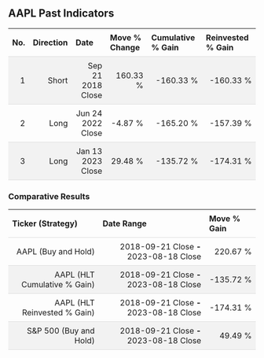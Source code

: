 
<style>
.hits {
            border-collapse: collapse;
            width: 100%;
        }
        .hits th, td {
            padding: 8px;
            border-bottom: 1px solid #ddd;
        }
        
        .hits td {text-align: right;}
        .hits th {text-align: left;}
        
        .hits tr:nth-child(even) {
            background-color: #f2f2f2;
        }
        
        .chartCol {
            width: 50%;
            float: left;
            padding: 20px;
        }  
</style>
    
<br>

## AAPL Past Indicators

<table class="hits">
    <tr>
        <th>No.</th>
        <th>Direction</th>
        <th>Date</th>
        <th>Move % Change</th>
        <th>Cumulative % Gain</th>
        <th>Reinvested % Gain</th>
      </tr>
    <tr>
        <td>1</td>
        <td>Short</td>
        <td>Sep 21 2018 Close</td>
        <td>160.33 %</td>
        <td>-160.33 %</td>
        <td>-160.33 %</td>
    </tr>
    <tr>
        <td>2</td>
        <td>Long</td>
        <td>Jun 24 2022 Close</td>
        <td>-4.87 %</td>
        <td>-165.20 %</td>
        <td>-157.39 %</td>
    </tr>
    <tr>
        <td>3</td>
        <td>Long</td>
        <td>Jan 13 2023 Close</td>
        <td>29.48 %</td>
        <td>-135.72 %</td>
        <td>-174.31 %</td>
    </tr>
    
</table>

### Comparative Results

<table class="hits">
    <thead>
        <th>Ticker (Strategy)</th>
        <th>Date Range</th>
        <th>Move % Gain</th>
    </thead>
    <tbody>
        <tr>
            <td>AAPL (Buy and Hold)</td>
            <td>2018-09-21 Close <b>-</b> 2023-08-18 Close</td>
            <td>220.67 %</td>
        </tr>
        <tr>
            <td>AAPL (HLT Cumulative % Gain)</td>
            <td>2018-09-21 Close <b>-</b> 2023-08-18 Close</td>
            <td>-135.72 %</td>
        </tr>
        <tr>
            <td>AAPL (HLT Reinvested % Gain)</td>
            <td>2018-09-21 Close <b>-</b> 2023-08-18 Close</td>
            <td>-174.31 %</td>
        </tr>
        <tr>
            <td>S&P 500 (Buy and Hold)</td>
            <td>2018-09-21 Close <b>-</b> 2023-08-18 Close</td>
            <td>49.49 %</td>
        </tr>
    </tbody>
</table>
<br>
<br>